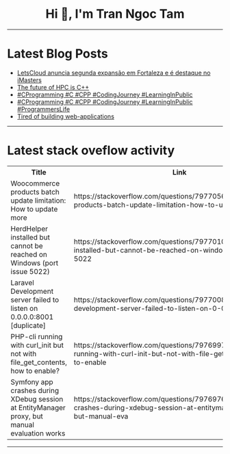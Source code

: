 <h1 align="center">Hi 👋, I'm Tran Ngoc Tam</h1>

---

# Latest Blog Posts 
<!-- BLOG-POST-LIST:START -->
- [LetsCloud anuncia segunda expansão em Fortaleza e é destaque no iMasters](https://dev.to/letscloud/letscloud-anuncia-segunda-expansao-em-fortaleza-e-e-destaque-no-imasters-1a40)
- [The future of HPC is C++](https://dev.to/dyfet/the-future-of-hpc-c-i2h)
- [#CProgramming #C #CPP #CodingJourney #LearningInPublic](https://dev.to/asp0766/cprogramming-c-cpp-codingjourney-learninginpublic-31k8)
- [#CProgramming #C #CPP #CodingJourney #LearningInPublic #ProgrammersLife](https://dev.to/asp0766/cprogramming-c-cpp-codingjourney-learninginpublic-programmerslife-pi5)
- [Tired of building web-applications](https://dev.to/undefined/tired-of-building-web-applications-1mem)
<!-- BLOG-POST-LIST:END -->

---

# Latest stack oveflow activity
<table>
  <tr><th>Title</th><th>Link</th></tr>
  <!-- STACKOVERFLOW:START --><tr><td>Woocommerce products batch update limitation: How to update more</td><td>https://stackoverflow.com/questions/79770560/woocommerce-products-batch-update-limitation-how-to-update-more</td></tr><tr><td>HerdHelper installed but cannot be reached on Windows &lpar;port issue 5022&rpar;</td><td>https://stackoverflow.com/questions/79770100/herdhelper-installed-but-cannot-be-reached-on-windows-port-issue-5022</td></tr><tr><td>Laravel Development server failed to listen on 0.0.0.0:8001 [duplicate]</td><td>https://stackoverflow.com/questions/79770081/laravel-development-server-failed-to-listen-on-0-0-0-08001</td></tr><tr><td>PHP-cli running with curl_init but not with file_get_contents, how to enable?</td><td>https://stackoverflow.com/questions/79769978/php-cli-running-with-curl-init-but-not-with-file-get-contents-how-to-enable</td></tr><tr><td>Symfony app crashes during XDebug session at EntityManager proxy, but manual evaluation works</td><td>https://stackoverflow.com/questions/79769765/symfony-app-crashes-during-xdebug-session-at-entitymanager-proxy-but-manual-eva</td></tr><!-- STACKOVERFLOW:END -->
</table>

---


